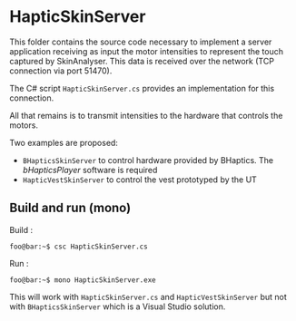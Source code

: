 # HapticSkinServer

This folder contains the source code necessary to implement a server application receiving as input the motor intensities to represent the touch captured by SkinAnalyser.
This data is received over the network (TCP connection via port 51470).

The C# script `HapticSkinServer.cs` provides an implementation for this connection.

All that remains is to transmit intensities to the hardware that controls the motors.

Two examples are proposed: 
* `BHapticsSkinServer` to control hardware provided by BHaptics. The *bHapticsPlayer* software is required
* `HapticVestSkinServer` to control the vest prototyped by the UT

## Build and run (mono)

Build :

```console
foo@bar:~$ csc HapticSkinServer.cs
```

Run :

```console
foo@bar:~$ mono HapticSkinServer.exe
```

This will work with `HapticSkinServer.cs` and `HapticVestSkinServer` but not with `BHapticsSkinServer` which is a Visual Studio solution.
